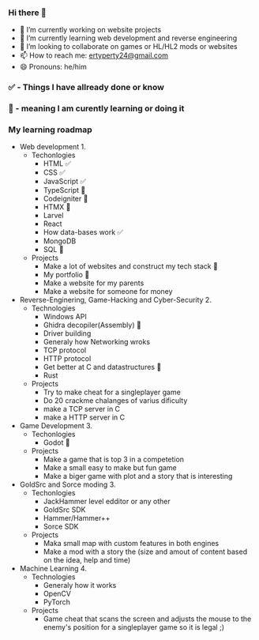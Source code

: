 ### Hi there 👋

- 🔭 I’m currently working on website projects
- 🌱 I’m currently learning web development and reverse engineering
- 👯 I’m looking to collaborate on games or HL/HL2 mods or websites
- 📫 How to reach me: ertyperty24@gmail.com
- 😄 Pronouns: he/him

### ✅ - Things I have allready done or know
### 🏫 - meaning I am curently learning or doing it

### My learning roadmap 
- Web development 1.
  - Techonlogies
    - HTML ✅
    - CSS ✅
    - JavaScript ✅
    - TypeScript 🏫
    - Codeigniter 🏫
    - HTMX 🏫
    - Larvel
    - React
    - How data-bases work ✅
    - MongoDB
    - SQL 🏫
  - Projects
    - Make a lot of websites and construct my tech stack 🏫
    - My portfolio 🏫
    - Make a website for my parents
    - Make a website for someone for money
- Reverse-Enginering, Game-Hacking and Cyber-Security 2.
  - Technologies
    - Windows API
    - Ghidra decopiler(Assembly) 🏫
    - Driver building
    - Generaly how Networking wroks
    - TCP protocol
    - HTTP protocol
    - Get better at C and datastructures 🏫
    - Rust
  - Projects
    - Try to make cheat for a singleplayer game
    - Do 20 crackme chalanges of varius dificulty
    - make a TCP server in C
    - make a HTTP server in C
- Game Development 3.
  - Techonlogies
    - Godot 🏫
  - Projects
    - Make a game that is top 3 in a competetion
    - Make a small easy to make but fun game
    - Make a biger game with plot and a story that is interesting
- GoldSrc and Sorce moding 3.
  - Techonlogies
    - JackHammer level edditor or any other
    - GoldSrc SDK
    - Hammer/Hammer++
    - Sorce SDK
  - Projects
    - Maka small map with custom features in both engines
    - Make a mod with a story the (size and amout of content based on the idea, help and time)
- Machine Learning 4. 
  - Technologies
    - Generaly how it works
    - OpenCV
    - PyTorch
  - Projects
    - Game cheat that scans the screen and adjusts the mouse to the enemy's position for a singleplayer game so it is legal ;)
